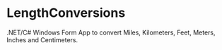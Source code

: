 # LengthConversions
.NET/C# Windows Form App to convert Miles, Kilometers, Feet, Meters, Inches and Centimeters.